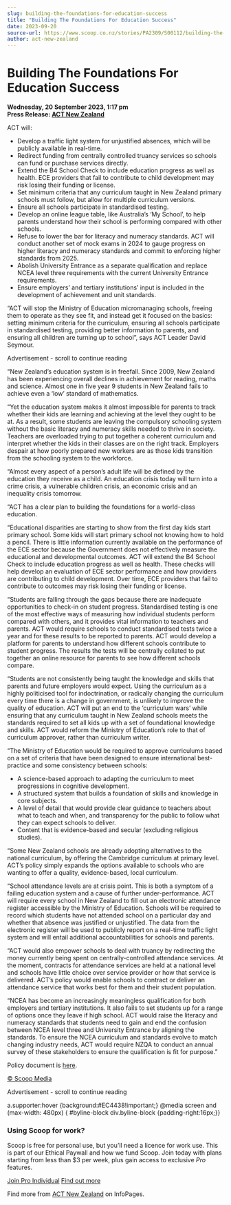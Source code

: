 ```yaml
---
slug: building-the-foundations-for-education-success
title: "Building The Foundations For Education Success"
date: 2023-09-20
source-url: https://www.scoop.co.nz/stories/PA2309/S00112/building-the-foundations-for-education-success.htm
author: act-new-zealand
---
```

Building The Foundations For Education Success
==============================================

**Wednesday, 20 September 2023, 1:17 pm**  
**Press Release: [ACT New Zealand](https://info.scoop.co.nz/ACT_New_Zealand)**

ACT will:

*   Develop a traffic light system for unjustified absences, which will be publicly available in real-time.
*   Redirect funding from centrally controlled truancy services so schools can fund or purchase services directly.
*   Extend the B4 School Check to include education progress as well as health. ECE providers that fail to contribute to child development may risk losing their funding or license.
*   Set minimum criteria that any curriculum taught in New Zealand primary schools must follow, but allow for multiple curriculum versions.
*   Ensure all schools participate in standardised testing.
*   Develop an online league table, like Australia’s ‘My School’, to help parents understand how their school is performing compared with other schools.
*   Refuse to lower the bar for literacy and numeracy standards. ACT will conduct another set of mock exams in 2024 to gauge progress on higher literacy and numeracy standards and commit to enforcing higher standards from 2025.
*   Abolish University Entrance as a separate qualification and replace NCEA level three requirements with the current University Entrance requirements.
*   Ensure employers’ and tertiary institutions’ input is included in the development of achievement and unit standards.

“ACT will stop the Ministry of Education micromanaging schools, freeing them to operate as they see fit, and instead get it focused on the basics: setting minimum criteria for the curriculum, ensuring all schools participate in standardised testing, providing better information to parents, and ensuring all children are turning up to school”, says ACT Leader David Seymour.

Advertisement - scroll to continue reading





“New Zealand’s education system is in freefall. Since 2009, New Zealand has been experiencing overall declines in achievement for reading, maths and science. Almost one in five year 9 students in New Zealand fails to achieve even a ‘low’ standard of mathematics.

“Yet the education system makes it almost impossible for parents to track whether their kids are learning and achieving at the level they ought to be at. As a result, some students are leaving the compulsory schooling system without the basic literacy and numeracy skills needed to thrive in society. Teachers are overloaded trying to put together a coherent curriculum and interpret whether the kids in their classes are on the right track. Employers despair at how poorly prepared new workers are as those kids transition from the schooling system to the workforce.

“Almost every aspect of a person’s adult life will be defined by the education they receive as a child. An education crisis today will turn into a crime crisis, a vulnerable children crisis, an economic crisis and an inequality crisis tomorrow.

“ACT has a clear plan to building the foundations for a world-class education.

“Educational disparities are starting to show from the first day kids start primary school. Some kids will start primary school not knowing how to hold a pencil. There is little information currently available on the performance of the ECE sector because the Government does not effectively measure the educational and developmental outcomes. ACT will extend the B4 School Check to include education progress as well as health. These checks will help develop an evaluation of ECE sector performance and how providers are contributing to child development. Over time, ECE providers that fail to contribute to outcomes may risk losing their funding or license.

“Students are falling through the gaps because there are inadequate opportunities to check-in on student progress. Standardised testing is one of the most effective ways of measuring how individual students perform compared with others, and it provides vital information to teachers and parents. ACT would require schools to conduct standardised tests twice a year and for these results to be reported to parents. ACT would develop a platform for parents to understand how different schools contribute to student progress. The results the tests will be centrally collated to put together an online resource for parents to see how different schools compare.

“Students are not consistently being taught the knowledge and skills that parents and future employers would expect. Using the curriculum as a highly politicised tool for indoctrination, or radically changing the curriculum every time there is a change in government, is unlikely to improve the quality of education. ACT will put an end to the ‘curriculum wars’ while ensuring that any curriculum taught in New Zealand schools meets the standards required to set all kids up with a set of foundational knowledge and skills. ACT would reform the Ministry of Education’s role to that of curriculum approver, rather than curriculum writer.

“The Ministry of Education would be required to approve curriculums based on a set of criteria that have been designed to ensure international best-practice and some consistency between schools:

*   A science-based approach to adapting the curriculum to meet progressions in cognitive development.
*   A structured system that builds a foundation of skills and knowledge in core subjects.
*   A level of detail that would provide clear guidance to teachers about what to teach and when, and transparency for the public to follow what they can expect schools to deliver.
*   Content that is evidence-based and secular (excluding religious studies).

“Some New Zealand schools are already adopting alternatives to the national curriculum, by offering the Cambridge curriculum at primary level. ACT’s policy simply expands the options available to schools who are wanting to offer a quality, evidence-based, local curriculum.

“School attendance levels are at crisis point. This is both a symptom of a failing education system and a cause of further under-performance. ACT will require every school in New Zealand to fill out an electronic attendance register accessible by the Ministry of Education. Schools will be required to record which students have not attended school on a particular day and whether that absence was justified or unjustified. The data from the electronic register will be used to publicly report on a real-time traffic light system and will entail additional accountabilities for schools and parents.

“ACT would also empower schools to deal with truancy by redirecting the money currently being spent on centrally-controlled attendance services. At the moment, contracts for attendance services are held at a national level and schools have little choice over service provider or how that service is delivered. ACT’s policy would enable schools to contract or deliver an attendance service that works best for them and their student population.

“NCEA has become an increasingly meaningless qualification for both employers and tertiary institutions. It also fails to set students up for a range of options once they leave if high school. ACT would raise the literacy and numeracy standards that students need to gain and end the confusion between NCEA level three and University Entrance by aligning the standards. To ensure the NCEA curriculum and standards evolve to match changing industry needs, ACT would require NZQA to conduct an annual survey of these stakeholders to ensure the qualification is fit for purpose.”

Policy document is [here](https://actnz.nationbuilder.com/r?u=fk3qs1mHicx9-w03tafB2G8vNGMp4KGcuuJPtVN2Yhb4Nk7GCDFzScEaViF-rC5QcLCqX8uwoehM7RjuWhGpTalIn_7gkV5wHSiKcRwXdc9a7hDi_Lm5Rpz73y0MmWxnkyK42LpCDi3YIG8hAtKhoLVx56OA8IZCCWvkXhEs4ITRRfe88zdKFWT2IuWwiIMEub3q9KeuUrGCIYZUatFNlQ&e=752ed10e9ed7db3a7867d6b86ebadc6c&utm_source=actnz&utm_medium=email&utm_campaign=embargoed_building_the_foundat&n=1).

[© Scoop Media](http://www.scoop.co.nz/about/terms.html)  

Advertisement - scroll to continue reading



a.supporter:hover {background:#EC4438!important;} @media screen and (max-width: 480px) { #byline-block div.byline-block {padding-right:16px;}}

### Using Scoop for work?

Scoop is free for personal use, but you’ll need a licence for work use. This is part of our Ethical Paywall and how we fund Scoop. Join today with plans starting from less than $3 per week, plus gain access to exclusive _Pro_ features.  
  
[Join Pro Individual](https://pro.scoop.co.nz/Individual/?from=ProIn24) [Find out more](https://pro.scoop.co.nz/using-scoop-for-work/?from=ProIn24)

Find more from [ACT New Zealand](https://info.scoop.co.nz/ACT_New_Zealand) on InfoPages.